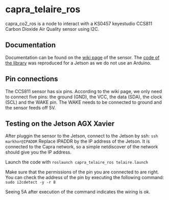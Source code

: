 # capra_telaire_ros

capra_co2_ros is a node to interact with a KS0457 keyestudio CCS811 Carbon Dioxide Air Quality sensor using I2C.


## Documentation
Documentation can be found on the [wiki page](https://wiki.keyestudio.com/KS0457_keyestudio_CCS811_Carbon_Dioxide_Air_Quality_Sensor) of the sensor. The [code of the library](https://www.dropbox.com/sh/or1jzflapzbdepd/AAAGrCZgyjPOtNyLYNcyzL90a/Libraries/CCS811?dl=0&preview=CCS811.cpp) was reproduced for a Jetson as we do not use an Arduino.


## Pin connections
The CCS811 sensor has six pins. According to the wiki page, we only need to connect five pins: the ground (GND), the VCC, the data (SDA), the clock (SCL) and the WAKE pin. The WAKE needs to be connected to ground and the sensor feeds off 5V.


## Testing on the Jetson AGX Xavier 
After pluggin the sensor to the Jetson, connect to the Jetson by ssh:
```ssh markhor­@IPADDR```
Replace IPADDR by the IP address of the Jetson. It is connected to the Capra network, so a simple netdiscover of the network should give you the IP address.

Launch the code with ```roslaunch capra_telaire_ros telaire.launch```

Make sure that the permissions of the pin you are connected to are right. You can check the address of the pin by executing the following command:
```sudo i2cdetect -y -r 8```

Seeing 5A after execution of the command indicates the wiring is ok.
